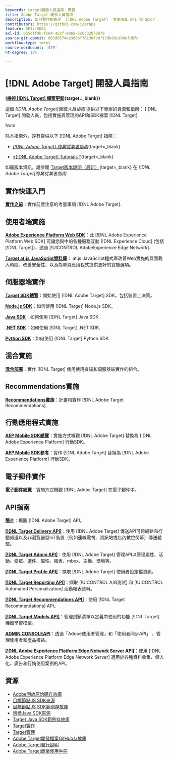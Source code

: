 ```yaml
---
keywords: target開發人員指南；概觀
title: Adobe Target 開發人員指南
description: 如何實作和管理  [!DNL Adobe Target]  並使用其 API 和 SDK？
contributors: https://github.com/icaraps
feature: APIs/SDKs
exl-id: 655cff9b-fc04-45cf-9068-5c6c32b70d79
source-git-commit: 063d0574ee380bf76130fb0f17db89cd09efdb7d
workflow-type: tm+mt
source-wordcount: '479'
ht-degree: 12%

---
```


# [!DNL Adobe Target] 開發人員指南

**([檢視 [!DNL Target] 檔案更新](https://experienceleague.adobe.com/docs/target/using/release-notes/doc-change.html){target=_blank})**

這個 *[!DNL Adobe Target]開發人員指南* 提供以下專案的資源和指南： [!DNL Target] 開發人員，包括實施與管理的API和SDK檔案 [!DNL Target].

>[!NOTE]
>
>除本指南外，還有提供以下 [!DNL Adobe Target] 指南：
>
>* [*[!DNL Adobe Target] 商業從業者指南&#x200B;*](https://experienceleague.adobe.com/docs/target/using/target-home.html?lang=zh-Hant){target=_blank}
>
>* [*[!DNL Adobe Target] Tutorials *](https://experienceleague.adobe.com/docs/target-learn/tutorials/overview.html){target=_blank}
>
>如需版本資訊，請參閱 [Target版本說明（最新）](https://experienceleague.adobe.com/docs/target/using/release-notes/release-notes.html){target=_blank} 在 *[!DNL Adobe Target]商業從業者指南*.

## 實作快速入門

**[實作之前](/help/dev/before-implement/considerations-before-you-implement-target.md)**：實作前應注意的考量事項 [!DNL Adobe Target].

## 使用者端實施

[**Adobe Experience Platform Web SDK**](/help/dev/implement/client-side/aep-web-sdk.md)：此 [!DNL Adobe Experience Platform Web SDK] 可讓您與中的各種服務互動 [!DNL Experience Cloud] (包括 [!DNL Target])，透過 [!UICONTROL AdobeExperience Edge Network].

[**Target at.js JavaScript資料庫**](/help/dev/implement/client-side/overview.md)： at.js JavaScript程式庫改善Web實施的頁面載入時間、改善安全性，以及為單頁應用程式提供更好的實施選項。

## 伺服器端實作

[**Target SDK總覽**](implement/server-side/server-side-overview.md)：開始使用 [!DNL Adobe Target] SDK，包括裝置上決策。

[**Node.js SDK**](implement/server-side/node-js/overview.md)：如何使用 [!DNL Target] Node.js SDK。

[**Java SDK**](implement/server-side/java/overview.md)：如何使用 [!DNL Target] Java SDK.

[**.NET SDK**](implement/server-side/net/overview.md)：如何使用 [!DNL Target] .NET SDK.

[**Python SDK**](implement/server-side/python/overview.md)：如何使用 [!DNL Target] Python SDK.

## 混合實施

[**混合部署**](implement/hybrid/hybrid-overview.md)：實作 [!DNL Target] 使用使用者端和伺服器端實作的組合。

## Recommendations實施

[**Recommendations實施**](implement/recommendations/recommendations.md)：計畫和實作 [!DNL Adobe Target Recommendations].

## 行動應用程式實施

[**AEP Mobile SDK總覽**](implement/mobile/overview.md)：實施方式概觀 [!DNL Adobe Target] 替換為 [!DNL Adobe Experience Platform] 行動SDK。

[**AEP Mobile SDK參考**](https://developer.adobe.com/client-sdks/documentation/)：實作 [!DNL Adobe Target] 替換為 [!DNL Adobe Experience Platform] 行動SDK。

## 電子郵件實作

[**電子郵件總覽**](implement/email/overview.md)：實施方式概觀 [!DNL Adobe Target] 在電子郵件中。

## API指南

[**簡介**](before-administer/target-api-overview.md)：概觀 [!DNL Adobe Target] API。

[**[!DNL Target Delivery API]**](/help/dev/implement/delivery-api/overview.md)：使用 [!DNL Adobe Target] 傳送API可跨網路和行動頻道以及非瀏覽器型IoT裝置（例如連線電視、資訊站或店內數位熒幕）傳送體驗。

[**[!DNL Target Admin API]**](administer/admin-api/admin-api-overview-new.md)：使用 [!DNL Adobe Target] 管理API以管理屬性、活動、受眾、選件、屬性、報表、mbox、主機、環境等。

[**[!DNL Target Profile API]**](https://developers.adobetarget.com/api/#profiles)：擷取 [!DNL Adobe Target] 使用者設定檔資訊。

[**[!DNL Target Reporting API]**](https://developer.adobe.com/target/administer/admin-api/#tag/Reports)：擷取 [!UICONTROL A/B測試] 和 [!UICONTROL Automated Personalization] 活動報表資料。

[**[!DNL Target Recommendations API]**](http://developers.adobetarget.com/api/recommendations/)：使用 [!DNL Target Recommendations] API。

[**[!DNL Target Models API]**](administer/models-api/models-api-overview.md)：管理封鎖清單以定義中使用的功能 [!DNL Target] 機器學習模型。

[**ADMIN CONSOLEAPI**](https://developer.adobe.com/umapi/)：透過「Adobe使用者管理」和「使用者同步API」 ，管理使用者和產品權益。

[**[!DNL Adobe Experience Platform Edge Network Server API]**](https://experienceleague.adobe.com/docs/experience-platform/edge-network-server-api/overview.html)：使用 [!DNL Adobe Experience Platform Edge Network Server] 適用於各種資料收集、個人化、廣告和行銷使用案例的API。

## 資源

* [Adobe開放原始碼存放庫](https://github.com/adobe)
* [目標節點JS SDK來源](https://github.com/adobe/target-nodejs-sdk)
* [目標節點JS SDK範例存放庫](https://github.com/adobe/target-nodejs-sdk-samples)
* [目標Java SDK來源](https://github.com/adobe/target-java-sdk)
* [Target Java SDK範例存放庫](https://github.com/adobe/target-java-sdk-samples)
* [Target實作](./before-implement/prepare-to-implement-target.md)
* [Target管理](./before-administer/target-api-overview.md)
* [Adobe Target開發檔案GitHub存放庫](https://github.com/AdobeDocs/target-developers)
* [Adobe Target發行說明](https://experienceleague.adobe.com/docs/target/using/release-notes/release-notes.html)
* [Adobe Target商業使用手冊](https://experienceleague.adobe.com/docs/target/using/target-home.html?lang=zh-Hant)

